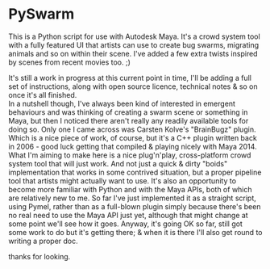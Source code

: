 PySwarm
=======

This is a Python script for use with Autodesk Maya.  It's a crowd system tool with a fully featured UI that artists can use to create bug swarms, migrating animals and so on within their scene.  I've added a few extra twists inspired by scenes from recent movies too. ;)

It's still a work in progress at this current point in time, I'll be adding a full set of instructions, along with open source licence, technical notes & so on once it's all finished.  
In a nutshell though, I've always been kind of interested in emergent behaviours and was thinking of creating a swarm scene or something in Maya, but then I noticed there aren't really any readily available tools for doing so.  Only one I came across was Carsten Kolve's "BrainBugz" plugin.  Which is a nice piece of work, of course, but it's a C++ plugin written back in 2006 - good luck getting that compiled & playing nicely with Maya 2014.  
What I'm aiming to make here is a nice plug'n'play, cross-platform crowd system tool that will just work.  And not just a quick & dirty "boids" implementation that works in some contrived situation, but a proper pipeline tool that artists might actually want to use.  It's also an opportunity to become more familiar with Python and with the Maya APIs, both of which are relatively new to me.
So far I've just implemented it as a straight script, using Pymel, rather than as a full-blown plugin simply because there's been no real need to use the Maya API just yet, although that might change at some point we'll see how it goes.
Anyway, it's going OK so far, still got some work to do but it's getting there; & when it is there I'll also get round to writing a proper doc.

thanks for looking.
